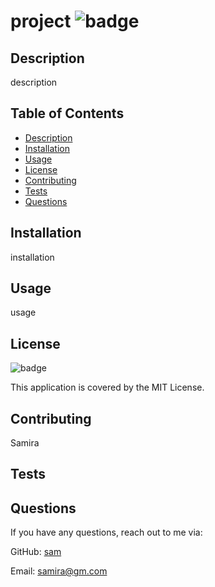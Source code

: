 # project ![badge](https://img.shields.io/badge/MIT-license-blue)

## Description

description

## Table of Contents

- [Description](#description)
- [Installation](#installation)
- [Usage](#usage)
- [License](#license)
- [Contributing](#contributing)
- [Tests](#tests)
- [Questions](#questions)

## Installation

installation


## Usage

 usage


## License

![badge](https://img.shields.io/badge/MIT-license-blue)

This application is covered by the MIT License. 

## Contributing

Samira

## Tests



## Questions

If you have any questions, reach out to me via:

GitHub: [sam](https://github.com/sam)

Email: [samira@gm.com](mailto:samira@gm.com)


